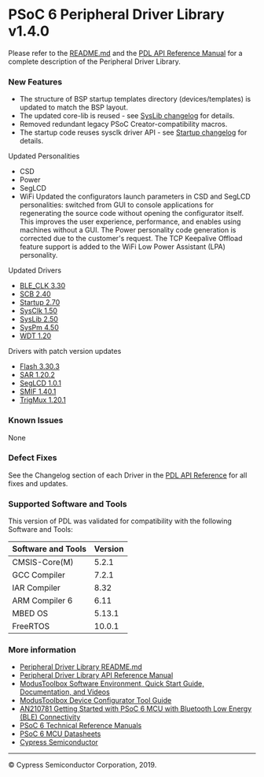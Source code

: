 # PSoC 6 Peripheral Driver Library v1.4.0

Please refer to the [README.md](./README.md) and the [PDL API Reference Manual](https://cypresssemiconductorco.github.io/psoc6pdl/pdl_api_reference_manual/html/index.html) for a complete description of the Peripheral Driver Library.

### New Features
* The structure of BSP startup templates directory (devices/templates) is updated to match the BSP layout.
* The updated core-lib is reused - see [SysLib changelog](https://cypresssemiconductorco.github.io/psoc6pdl/pdl_api_reference_manual/html/group__group__syslib.html) for details.
* Removed redundant legacy PSoC Creator-compatibility macros.
* The startup code reuses sysclk driver API - see [Startup changelog](https://cypresssemiconductorco.github.io/psoc6pdl/pdl_api_reference_manual/html/group__group__system__config.html) for details.

Updated Personalities
* CSD
* Power
* SegLCD
* WiFi
Updated the configurators launch parameters in CSD and SegLCD personalities: switched from GUI to console applications for regenerating the source code without opening the configurator itself. This improves the user experience, performance, and enables using machines without a GUI.
The Power personality code generation is corrected due to the customer's request.
The TCP Keepalive Offload feature support is added to the WiFi Low Power Assistant (LPA) personality.

Updated Drivers
* [BLE_CLK 3.30](https://cypresssemiconductorco.github.io/psoc6pdl/pdl_api_reference_manual/html/group__group__ble__clk.html)
* [SCB 2.40](https://cypresssemiconductorco.github.io/psoc6pdl/pdl_api_reference_manual/html/group__group__system__scb.html)
* [Startup 2.70](https://cypresssemiconductorco.github.io/psoc6pdl/pdl_api_reference_manual/html/group__group__system__config.html)
* [SysClk 1.50](https://cypresssemiconductorco.github.io/psoc6pdl/pdl_api_reference_manual/html/group__group__sysclk.html)
* [SysLib 2.50](https://cypresssemiconductorco.github.io/psoc6pdl/pdl_api_reference_manual/html/group__group__syslib.html)
* [SysPm 4.50](https://cypresssemiconductorco.github.io/psoc6pdl/pdl_api_reference_manual/html/group__group__syspm.html)
* [WDT 1.20](https://cypresssemiconductorco.github.io/psoc6pdl/pdl_api_reference_manual/html/group__group__wdt.html)

Drivers with patch version updates
* [Flash 3.30.3](https://cypresssemiconductorco.github.io/psoc6pdl/pdl_api_reference_manual/html/group__group__flash.html)
* [SAR 1.20.2](https://cypresssemiconductorco.github.io/psoc6pdl/pdl_api_reference_manual/html/group__group__sar.html)
* [SegLCD 1.0.1](https://cypresssemiconductorco.github.io/psoc6pdl/pdl_api_reference_manual/html/group__group__seglcd.html)
* [SMIF 1.40.1](https://cypresssemiconductorco.github.io/psoc6pdl/pdl_api_reference_manual/html/group__group__smif.html)
* [TrigMux 1.20.1](https://cypresssemiconductorco.github.io/psoc6pdl/pdl_api_reference_manual/html/group__group__trigmux.html)

### Known Issues
None

### Defect Fixes
See the Changelog section of each Driver in the [PDL API Reference](https://cypresssemiconductorco.github.io/psoc6pdl/pdl_api_reference_manual/html/modules.html) for all fixes and updates.

### Supported Software and Tools
This version of PDL was validated for compatibility with the following Software and Tools:

| Software and Tools                                      | Version      |
| :---                                                    | :----        |
| CMSIS-Core(M)                                           | 5.2.1        |
| GCC Compiler                                            | 7.2.1        |
| IAR Compiler                                            | 8.32         |
| ARM Compiler 6                                          | 6.11         |
| MBED OS                                                 | 5.13.1       |
| FreeRTOS                                                | 10.0.1       |

### More information
* [Peripheral Driver Library README.md](./README.md)
* [Peripheral Driver Library API Reference Manual](https://cypresssemiconductorco.github.io/psoc6pdl/pdl_api_reference_manual/html/index.html)
* [ModusToolbox Software Environment, Quick Start Guide, Documentation, and Videos](https://www.cypress.com/products/modustoolbox-software-environment)
* [ModusToolbox Device Configurator Tool Guide](https://www.cypress.com/ModusToolboxDeviceConfig)
* [AN210781 Getting Started with PSoC 6 MCU with Bluetooth Low Energy (BLE) Connectivity](http://www.cypress.com/an210781)
* [PSoC 6 Technical Reference Manuals](https://www.cypress.com/search/all/PSoC%206%20Technical%20Reference%20Manual?f%5b0%5d=meta_type%3Atechnical_documents&f%5b1%5d=resource_meta_type%3A583)
* [PSoC 6 MCU Datasheets](https://www.cypress.com/search/all?f%5b0%5d=meta_type%3Atechnical_documents&f%5b1%5d=resource_meta_type%3A575&f%5b2%5d=field_related_products%3A114026)
* [Cypress Semiconductor](http://www.cypress.com)
  
---
© Cypress Semiconductor Corporation, 2019.